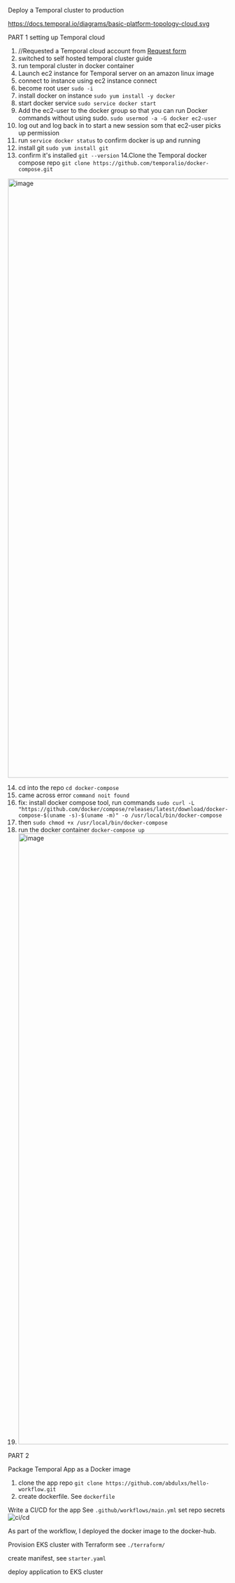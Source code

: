 Deploy a Temporal cluster to production

https://docs.temporal.io/diagrams/basic-platform-topology-cloud.svg

PART 1
setting up Temporal cloud

1. //Requested a Temporal cloud account from [Request form](https://pages.temporal.io/cloud-request-access)
2. switched to self hosted temporal cluster guide
3. run temporal cluster in docker container
4. Launch ec2 instance for Temporal server on an amazon linux image
5. connect to instance using ec2 instance connect
6. become root user `sudo -i`
7. install docker on instance `sudo yum install -y docker`
8. start docker service `sudo service docker start`
9. Add the ec2-user to the docker group so that you can run Docker commands without using sudo. `sudo usermod -a -G docker ec2-user`
10. log out and log back in to start a new session som that ec2-user picks up permission
11. run `service docker status` to confirm docker is up and running
12. install git `sudo yum install git`
13. confirm it's installed `git --version`
14.Clone the Temporal docker compose repo ` git clone https://github.com/temporalio/docker-compose.git ` 
 <img width="1366" alt="image" src="https://github.com/abdulxs/hello-workflow/assets/18741380/53a39f7a-3502-4e37-95e0-7b12fdeda5f0">

14. cd into the repo `cd docker-compose`
15. came across error `command noit found`
16. fix: install docker compose tool, run commands `sudo curl -L "https://github.com/docker/compose/releases/latest/download/docker-compose-$(uname -s)-$(uname -m)" -o /usr/local/bin/docker-compose`
17. then `sudo chmod +x /usr/local/bin/docker-compose`
18. run the docker container `docker-compose up`
19. <img width="1393" alt="image" src="https://github.com/abdulxs/hello-workflow/assets/18741380/d0462587-57d9-4116-91d3-3637288d35fe">

PART 2

Package Temporal App as a Docker image

1. clone the app repo `git clone https://github.com/abdulxs/hello-workflow.git`
2. create dockerfile. See `dockerfile`

Write a CI/CD for the app
See `.github/workflows/main.yml`
set repo secrets
![ci/cd](https://github.com/abdulxs/hello-workflow/assets/18741380/80d1f8b7-353e-40d6-b2de-787fdd025165)

As part of the workflow, I deployed the docker image to the docker-hub. 

Provision EKS cluster with Terraform see `./terraform/`

create manifest, see `starter.yaml`

deploy application to EKS cluster
